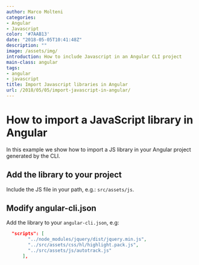 ```yaml
---
author: Marco Molteni
categories:
- Angular
- Javascript
color: '#7AAB13'
date: "2018-05-05T10:41:48Z"
description: ""
image: /assets/img/
introduction: How to include Javascript in an Angular CLI project
main-class: angular
tags:
- angular
- javascript
title: Import Javascript libraries in Angular
url: /2018/05/05/import-javascript-in-angular/
---
```


# How to import a JavaScript library in Angular

In this example we show how to import a JS library in your Angular project generated by the CLI.

## Add the library to your project

Include the JS file in your path, e.g.: `src/assets/js`.

## Modify angular-cli.json

Add the library to your `angular-cli.json`, e.g:
```json
  "scripts": [
        "../node_modules/jquery/dist/jquery.min.js",
        "../src/assets/css/hl/highlight.pack.js",
        "../src/assets/js/autotrack.js"
      ],
```